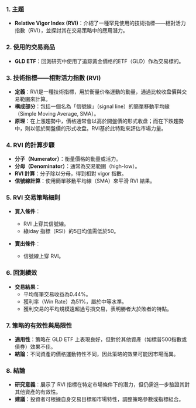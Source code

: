 ### 1. 主題  
- **Relative Vigor Index (RVI)**：介紹了一種罕見使用的技術指標——相對活力指數（RVI），並探討其在交易策略中的應用潛力。

### 2. 使用的交易商品  
- **GLD ETF**：回測研究中使用了追踪黃金價格的ETF（GLD）作為交易標的。

### 3. 技術指標——相對活力指數 (RVI)  
- **定義**：RVI是一種技術指標，用於衡量价格運動的動量，通過比較收盘價與交易範圍來計算。  
- **構成部分**：包括一個名為「信號線」（signal line）的簡單移動平均線（Simple Moving Average, SMA）。  
- **原理**：在上漲趨勢中，價格通常會以高於開盤價的形式收盘；而在下跌趨勢中，則以低於開盤價的形式收盘。RVI基於此特點來評估市場力量。

### 4. RVI 的計算步驟  
- **分子（Numerator）**：衡量價格的動量或活力。  
- **分母（Denominator）**：通常為交易範圍（high-low）。  
- **RVI 計算**：分子除以分母，得到相對 vigor 指數。  
- **信號線計算**：使用簡單移動平均線（SMA）來平滑 RVI 結果。

### 5. RVI 交易策略細則  
- **買入條件**：  
  - RVI 上穿其信號線。  
  - 綠iday 指標（RSI）的5日均值需低於50。  

- **賣出條件**：  
  - 信號線上穿 RVI。  

### 6. 回測績效  
- **交易結果**：  
  - 平均每筆交易收益為0.44%。  
  - 獲利率（Win Rate）為51%，屬於中等水準。  
  - 獲利交易的平均規模遠超過亏损交易，表明勝者大於敗者的特點。  

### 7. 策略的有效性與局限性  
- **適用性**：策略在 GLD ETF 上表現良好，但對於其他資產（如標普500指數或債券）效果不佳。  
- **結論**：不同資產的價格運動特性不同，因此策略的效果可能因市場而異。

### 8. 結論  
- **研究意義**：展示了 RVI 指標在特定市場條件下的潛力，但仍需進一步驗證其對其他資產的有效性。  
- **建議**：投資者可根據自身交易目標和市場特性，調整策略參數或指標組合。
